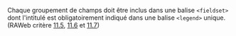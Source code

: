 Chaque groupement de champs doit être inclus dans une balise `<fieldset>` dont l'intitulé est obligatoirement indiqué dans une balise `<legend>` unique. (RAWeb critère [11.5](https://accessibilite.public.lu/fr/raweb1/criteres.html#crit-11-5), [11.6](https://accessibilite.public.lu/fr/raweb1/criteres.html#crit-11-6) et [11.7](https://accessibilite.public.lu/fr/raweb1/criteres.html#crit-11-7))